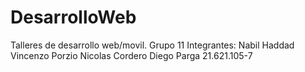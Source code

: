 # DesarrolloWeb
Talleres de desarrollo web/movil.
Grupo 11
Integrantes:
Nabil Haddad	
Vincenzo Porzio	
Nicolas Cordero	
Diego Parga	21.621.105-7